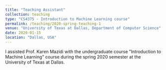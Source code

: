 ```yaml
---
title: "Teaching Assistant"
collection: teaching
type: "CS4375 - Introduction to Machine Learning course"
permalink: /teaching/2020-spring-teaching-1
venue: "University of Texas at Dallas, Department of Computer Science"
date: 2020-01-15
location: "Dallas, USA"
---
```


I assisted Prof. Karen Mazidi with the undergraduate course "Introduction to Machine Learning" course during the spring 2020 semester at the University of Texas at Dallas.
<!-- 
Heading 1
======

Heading 2
======

Heading 3
====== -->
